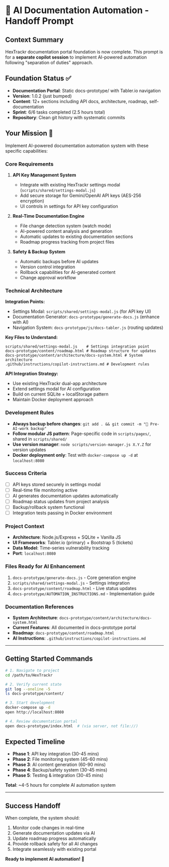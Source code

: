 # 🤖 AI Documentation Automation - Handoff Prompt

## Context Summary
HexTrackr documentation portal foundation is now complete. This prompt is for a **separate copilot session** to implement AI-powered automation following "separation of duties" approach.

## Foundation Status ✅
- **Documentation Portal**: Static docs-prototype/ with Tabler.io navigation
- **Version**: 1.0.2 (just bumped) 
- **Content**: 12+ sections including API docs, architecture, roadmap, self-documentation
- **Sprint**: 6/6 tasks completed (2.5 hours total)
- **Repository**: Clean git history with systematic commits

## Your Mission 🎯
Implement AI-powered documentation automation system with these specific capabilities:

### Core Requirements

1. **API Key Management System**
   - Integrate with existing HexTrackr settings modal (`scripts/shared/settings-modal.js`)
   - Add secure storage for Gemini/OpenAI API keys (AES-256 encryption)
   - UI controls in settings for API key configuration

2. **Real-Time Documentation Engine**
   - File change detection system (watch mode)
   - AI-powered content analysis and generation
   - Automatic updates to existing documentation sections
   - Roadmap progress tracking from project files

3. **Safety & Backup System**
   - Automatic backups before AI updates
   - Version control integration  
   - Rollback capabilities for AI-generated content
   - Change approval workflow

### Technical Architecture

**Integration Points:**
- Settings Modal: `scripts/shared/settings-modal.js` (for API key UI)
- Documentation Generator: `docs-prototype/generate-docs.js` (enhance with AI)
- Navigation System: `docs-prototype/js/docs-tabler.js` (routing updates)

**Key Files to Understand:**
```
scripts/shared/settings-modal.js    # Settings integration point
docs-prototype/content/roadmap.html # Roadmap structure for updates  
docs-prototype/content/architecture/docs-system.html # System architecture
.github/instructions/copilot-instructions.md # Development rules
```

**API Integration Strategy:**
- Use existing HexTrackr dual-app architecture
- Extend settings modal for AI configuration
- Build on current SQLite + localStorage pattern
- Maintain Docker deployment approach

### Development Rules
- **Always backup before changes**: `git add . && git commit -m "🔄 Pre-AI-work backup"`
- **Follow modular JS pattern**: Page-specific code in `scripts/pages/`, shared in `scripts/shared/`
- **Use version manager**: `node scripts/version-manager.js X.Y.Z` for version updates
- **Docker deployment only**: Test with `docker-compose up -d` at `localhost:8080`

### Success Criteria
- [ ] API keys stored securely in settings modal
- [ ] Real-time file monitoring active
- [ ] AI generates documentation updates automatically
- [ ] Roadmap status updates from project analysis
- [ ] Backup/rollback system functional
- [ ] Integration tests passing in Docker environment

### Project Context
- **Architecture**: Node.js/Express + SQLite + Vanilla JS
- **UI Frameworks**: Tabler.io (primary) + Bootstrap 5 (tickets)
- **Data Model**: Time-series vulnerability tracking
- **Port**: `localhost:8080`

### Files Ready for AI Enhancement
1. `docs-prototype/generate-docs.js` - Core generation engine
2. `scripts/shared/settings-modal.js` - Settings integration
3. `docs-prototype/content/roadmap.html` - Live status updates
4. `docs-prototype/AUTOMATION_INSTRUCTIONS.md` - Implementation guide

### Documentation References
- **System Architecture**: `docs-prototype/content/architecture/docs-system.html`
- **Current Features**: All documented in docs-prototype portal
- **Roadmap**: `docs-prototype/content/roadmap.html`
- **AI Instructions**: `.github/instructions/copilot-instructions.md`

---

## Getting Started Commands

```bash
# 1. Navigate to project
cd /path/to/HexTrackr

# 2. Verify current state
git log --oneline -5
ls docs-prototype/content/

# 3. Start development
docker-compose up -d
open http://localhost:8080

# 4. Review documentation portal
open docs-prototype/index.html  # (via server, not file://)
```

## Expected Timeline
- **Phase 1**: API key integration (30-45 mins)
- **Phase 2**: File monitoring system (45-60 mins)  
- **Phase 3**: AI content generation (60-90 mins)
- **Phase 4**: Backup/safety system (30-45 mins)
- **Phase 5**: Testing & integration (30-45 mins)

**Total**: ~4-5 hours for complete AI automation system

---

## Success Handoff
When complete, the system should:
1. Monitor code changes in real-time
2. Generate documentation updates via AI
3. Update roadmap progress automatically
4. Provide rollback safety for all AI changes
5. Integrate seamlessly with existing portal

**Ready to implement AI automation! 🚀**
